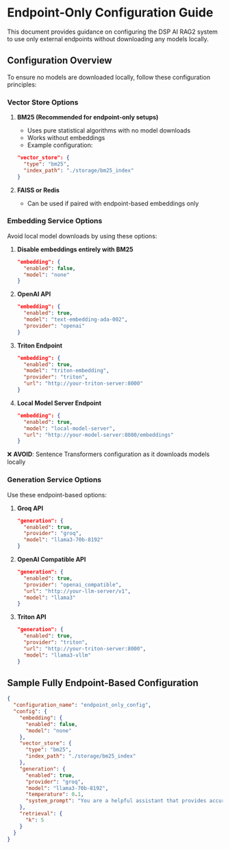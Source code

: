 # Endpoint-Only Configuration Guide

This document provides guidance on configuring the DSP AI RAG2 system to use only external endpoints without downloading any models locally.

## Configuration Overview

To ensure no models are downloaded locally, follow these configuration principles:

### Vector Store Options

1. **BM25 (Recommended for endpoint-only setups)**
   - Uses pure statistical algorithms with no model downloads
   - Works without embeddings
   - Example configuration:
   ```json
   "vector_store": {
     "type": "bm25",
     "index_path": "./storage/bm25_index"
   }
   ```

2. **FAISS or Redis**
   - Can be used if paired with endpoint-based embeddings only

### Embedding Service Options

Avoid local model downloads by using these options:

1. **Disable embeddings entirely with BM25**
   ```json
   "embedding": {
     "enabled": false,
     "model": "none"
   }
   ```

2. **OpenAI API**
   ```json
   "embedding": {
     "enabled": true,
     "model": "text-embedding-ada-002",
     "provider": "openai"
   }
   ```

3. **Triton Endpoint**
   ```json
   "embedding": {
     "enabled": true,
     "model": "triton-embedding",
     "provider": "triton",
     "url": "http://your-triton-server:8000"
   }
   ```

4. **Local Model Server Endpoint**
   ```json
   "embedding": {
     "enabled": true,
     "model": "local-model-server",
     "url": "http://your-model-server:8080/embeddings"
   }
   ```

❌ **AVOID**: Sentence Transformers configuration as it downloads models locally

### Generation Service Options

Use these endpoint-based options:

1. **Groq API**
   ```json
   "generation": {
     "enabled": true,
     "provider": "groq",
     "model": "llama3-70b-8192"
   }
   ```

2. **OpenAI Compatible API**
   ```json
   "generation": {
     "enabled": true,
     "provider": "openai_compatible",
     "url": "http://your-llm-server/v1",
     "model": "llama3"
   }
   ```

3. **Triton API**
   ```json
   "generation": {
     "enabled": true,
     "provider": "triton",
     "url": "http://your-triton-server:8000",
     "model": "llama3-vllm"
   }
   ```

## Sample Fully Endpoint-Based Configuration

```json
{
  "configuration_name": "endpoint_only_config",
  "config": {
    "embedding": {
      "enabled": false,
      "model": "none"
    },
    "vector_store": {
      "type": "bm25",
      "index_path": "./storage/bm25_index"
    },
    "generation": {
      "enabled": true,
      "provider": "groq",
      "model": "llama3-70b-8192",
      "temperature": 0.1,
      "system_prompt": "You are a helpful assistant that provides accurate information based on the given context."
    },
    "retrieval": {
      "k": 5
    }
  }
}
```
